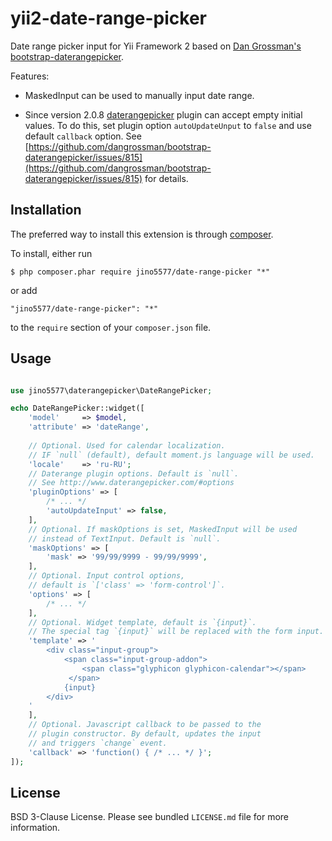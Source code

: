 # yii2-date-range-picker
Date range picker input for Yii Framework 2 based on [Dan Grossman's bootstrap-daterangepicker](http://www.daterangepicker.com/).

Features:

* MaskedInput can be used to manually input date range.

* Since version 2.0.8 [daterangepicker](http://www.daterangepicker.com/) plugin can accept empty initial values.
To do this, set plugin option ```autoUpdateUnput``` to ```false``` and use default ```callback``` option. 
See [https://github.com/dangrossman/bootstrap-daterangepicker/issues/815](https://github.com/dangrossman/bootstrap-daterangepicker/issues/815)
for details.


## Installation

The preferred way to install this extension is through [composer](http://getcomposer.org/download/). 

To install, either run

```
$ php composer.phar require jino5577/date-range-picker "*"
```

or add

```
"jino5577/date-range-picker": "*"
```

to the ```require``` section of your `composer.json` file.

## Usage

```php

use jino5577\daterangepicker\DateRangePicker;

echo DateRangePicker::widget([
    'model'     => $model,
    'attribute' => 'dateRange',
    
    // Optional. Used for calendar localization. 
    // IF `null` (default), default moment.js language will be used.
    'locale'    => 'ru-RU';
    // Daterange plugin options. Default is `null`.
    // See http://www.daterangepicker.com/#options
    'pluginOptions' => [
        /* ... */
        'autoUpdateInput' => false,
    ],
    // Optional. If maskOptions is set, MaskedInput will be used 
    // instead of TextInput. Default is `null`. 
    'maskOptions' => [
        'mask' => '99/99/9999 - 99/99/9999',
    ],
    // Optional. Input control options, 
    // default is `['class' => 'form-control']`.
    'options' => [
        /* ... */
    ],
    // Optional. Widget template, default is `{input}`. 
    // The special tag `{input}` will be replaced with the form input. 
    'template' => '
        <div class="input-group">
            <span class="input-group-addon">
                <span class="glyphicon glyphicon-calendar"></span>
             </span>
            {input}
        </div>
    '
    ],
    // Optional. Javascript callback to be passed to the 
    // plugin constructor. By default, updates the input 
    // and triggers `change` event.
    'callback' => 'function() { /* ... */ }';   
]);
```

## License

BSD 3-Clause License. Please see bundled `LICENSE.md` file for more information.